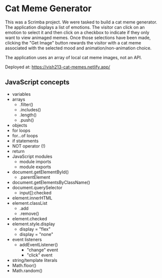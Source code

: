 # Cat Meme Generator

This was a Scrimba project. We were tasked to build a cat meme generator. The application displays a list of emotions. The visitor can click on an emotion to select it and then click on a checkbox to indicate if they only want to view animaged memes. Once those selections have been made, clicking the "Get Image" button rewards the visitor with a cat meme associated with the selected mood and animation/non-animation choice.

The application uses an array of local cat meme images, not an API.

Deployed at: https://vish213-cat-memes.netlify.app/

## JavaScript concepts

- variables
- arrays
    - .filter()
    - .includes()
    - .length()
    - .push()
- objects
- for loops
- for...of loops
- if statements
- NOT operator (!)
- return
- JavaScript modules
    - module imports
    - module exports
- document.getElementById()
    - .parentElement
- document.getElementsByClassName()
- document.querySelector
    - input[]:checked
- element.innerHTML
- element.classList
    - .add
    - .remove()
- element.checked
- element.style.display
    - display = "flex"
    - display = "none"
- event listeners
    - addEventListener()
        - "change" event
        - "click" event
- string/template literals
- Math.floor()
- Math.random()